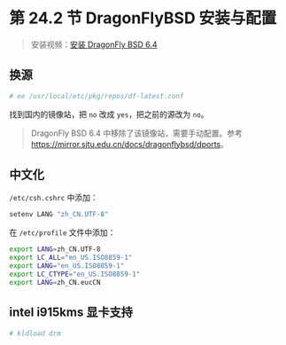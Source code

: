 # 第 24.2 节 DragonFlyBSD 安装与配置

> 安装视频：[安装 DragonFly BSD 6.4](https://www.bilibili.com/video/BV1BM41187pD/)

## 换源

```sh
# ee /usr/local/etc/pkg/repos/df-latest.conf
```

找到国内的镜像站，把 `no` 改成 `yes`，把之前的源改为 `no`。

> DragonFly BSD 6.4 中移除了该镜像站，需要手动配置。参考 <https://mirror.sjtu.edu.cn/docs/dragonflybsd/dports>。

## 中文化

`/etc/csh.cshrc` 中添加：

```sh
setenv LANG "zh_CN.UTF-8"
```

在 `/etc/profile` 文件中添加：

```sh
export LANG=zh_CN.UTF-8
export LC_ALL="en_US.ISO8859-1"
export LANG="en_US.ISO8859-1"
export LC_CTYPE="en_US.ISO8859-1"
export LANG=zh_CN.eucCN
```

## intel i915kms 显卡支持

```sh
# kldload drm
```
